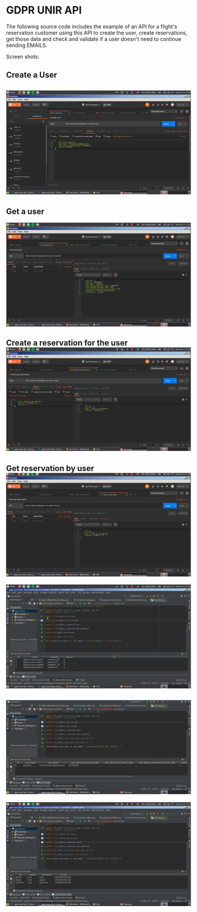# GDPR UNIR API

The following source code includes the example of an API for a flight's reservation customer using this API to create the user, create reservations, get those data and check and validate if a user doesn't need to continue sending EMAILS.

Screen shots:

## Create a User

## ![captura-servicio-rest-crear-usuario](images/captura-servicio-rest-crear-usuario.png)

## Get a user

![captura-obtener-usuario](images/captura-obtener-usuario.png)

## Create a reservation for the user![captura-crear-reserva](images/captura-crear-reserva.png)

## Get reservation by user![captura-obtener-reserva](images/captura-obtener-reserva.png)

![captura-usuario-base-de-datos](images/captura-datos-base-de-datos.png)

## ![captura-usuario-base-de-datos](images/captura-usuario-base-de-datos.png)

![captura-credenciales-portal-base-de-datos](images/captura-credenciales-portal-base-de-datos.png)
